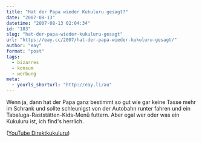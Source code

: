 ```yaml
---
title: "Hat der Papa wieder Kukuluru gesagt?"
date: "2007-08-13"
datetime: "2007-08-13 02:04:34"
id: "183"
slug: "hat-der-papa-wieder-kukuluru-gesagt"
url: "https://eay.cc/2007/hat-der-papa-wieder-kukuluru-gesagt/"
author: "eay"
format: "post"
tags:
  - bizarres
  - konsum
  - werbung
meta:
  - yourls_shorturl: "http://eay.li/au"
---
```


Wenn ja, dann hat der Papa ganz bestimmt so gut wie gar keine Tasse mehr im Schrank und sollte schleunigst von der Autobahn runter fahren und ein Tabaluga-Raststätten-Kids-Menü futtern. Aber egal wer oder was ein Kukuluru ist, ich find's herrlich.

 ([YouTube Direktkukuluru](http://www.youtube.com/watch?v=woQ2QS7HxGA))
